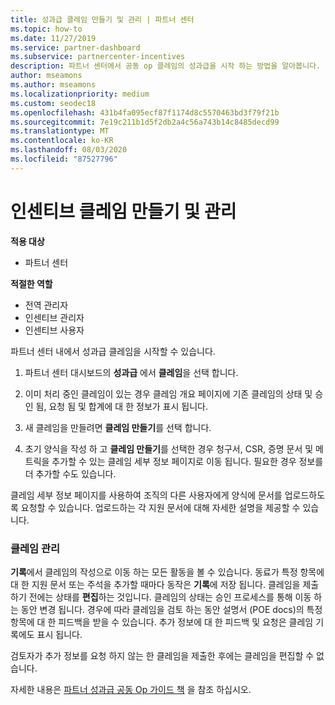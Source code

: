 ```yaml
---
title: 성과급 클레임 만들기 및 관리 | 파트너 센터
ms.topic: how-to
ms.date: 11/27/2019
ms.service: partner-dashboard
ms.subservice: partnercenter-incentives
description: 파트너 센터에서 공동 op 클레임의 성과급을 시작 하는 방법을 알아봅니다. 기록에서 클레임의 작성으로 이동 하는 모든 활동을 볼 수 있습니다.
author: mseamons
ms.author: mseamons
ms.localizationpriority: medium
ms.custom: seodec18
ms.openlocfilehash: 431b4fa095ecf87f1174d8c5570463bd3f79f21b
ms.sourcegitcommit: 7e19c211b1d5f2db2a4c56a743b14c8485decd99
ms.translationtype: MT
ms.contentlocale: ko-KR
ms.lasthandoff: 08/03/2020
ms.locfileid: "87527796"
---
```

# <a name="create-and-manage-an-incentives-claim"></a>인센티브 클레임 만들기 및 관리

**적용 대상**
- 파트너 센터

**적절한 역할**

- 전역 관리자
- 인센티브 관리자
- 인센티브 사용자

파트너 센터 내에서 성과급 클레임을 시작할 수 있습니다. 

1. 파트너 센터 대시보드의 **성과급** 에서 **클레임**을 선택 합니다.

2.  이미 처리 중인 클레임이 있는 경우 클레임 개요 페이지에 기존 클레임의 상태 및 승인 됨, 요청 됨 및 합계에 대 한 정보가 표시 됩니다.

3.  새 클레임을 만들려면 **클레임 만들기**를 선택 합니다.

4.  초기 양식을 작성 하 고 **클레임 만들기**를 선택한 경우 청구서, CSR, 증명 문서 및 메트릭을 추가할 수 있는 클레임 세부 정보 페이지로 이동 됩니다. 필요한 경우 정보를 더 추가할 수도 있습니다.

클레임 세부 정보 페이지를 사용하여 조직의 다른 사용자에게 양식에 문서를 업로드하도록 요청할 수 있습니다. 업로드하는 각 지원 문서에 대해 자세한 설명을 제공할 수 있습니다. 

### <a name="manage-your-claims"></a>클레임 관리

**기록**에서 클레임의 작성으로 이동 하는 모든 활동을 볼 수 있습니다. 동료가 특정 항목에 대 한 지원 문서 또는 주석을 추가할 때마다 동작은 **기록**에 저장 됩니다. 클레임을 제출 하기 전에는 상태를 **편집**하는 것입니다. 클레임의 상태는 승인 프로세스를 통해 이동 하는 동안 변경 됩니다. 경우에 따라 클레임을 검토 하는 동안 설명서 (POE docs)의 특정 항목에 대 한 피드백을 받을 수 있습니다. 추가 정보에 대 한 피드백 및 요청은 클레임 기록에도 표시 됩니다. 

검토자가 추가 정보를 요청 하지 않는 한 클레임을 제출한 후에는 클레임을 편집할 수 없습니다.

자세한 내용은 [파트너 성과급 공동 Op 가이드 책](https://assets.microsoft.com/coop-guidebook.pdf) 을 참조 하십시오.
